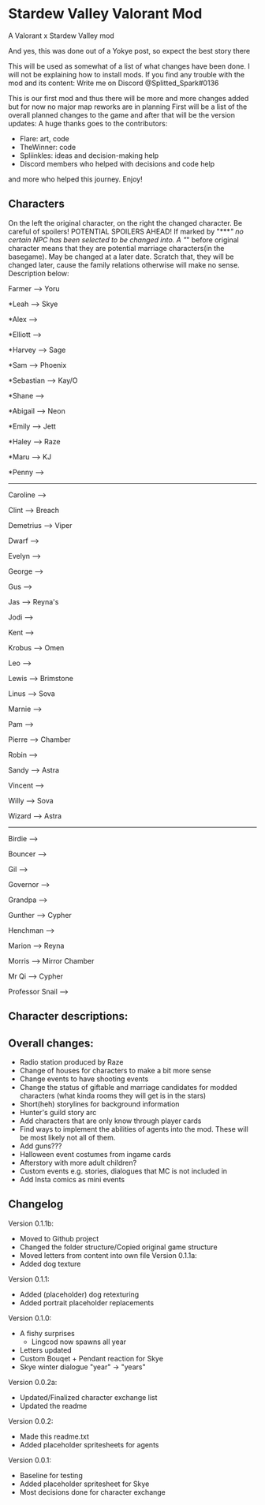 # Stardew Valley Valorant Mod

A Valorant x Stardew Valley mod

And yes, this was done out of a Yokye post, so expect the best story there

This will be used as somewhat of a list of what changes have been done. I will not be explaining how
to install mods. If you find any trouble with the mod and its content: Write me on Discord
@Splitted_Spark#0136

This is our first mod and thus there will be more and more changes added but for now no major map reworks are in planning
First will be a list of the overall planned changes to the game and after that will be the version updates:
A huge thanks goes to the contributors:
- Flare: art, code
- TheWinner: code
- Spliinkles: ideas and decision-making help
- Discord members who helped with decisions and code help

and more who helped this journey. Enjoy!


Characters
---
On the left the original character, on the right the changed character. 
Be careful of spoilers! POTENTIAL SPOILERS AHEAD!
If marked by "****" no certain NPC has been selected to be changed into. 
A "*" before original character means that they are potential marriage characters(in the basegame). May be changed at a later date. 
Scratch that, they will be changed later, cause the family relations otherwise will make no sense.
Description below:

Farmer --> Yoru

*Leah --> Skye 

*Alex -->

*Elliott -->

*Harvey --> Sage

*Sam --> Phoenix

*Sebastian --> Kay/O

*Shane -->

*Abigail --> Neon

*Emily --> Jett

*Haley --> Raze

*Maru --> KJ

*Penny -->

--------------------------------------
Caroline --> 

Clint --> Breach

Demetrius --> Viper

Dwarf --> 

Evelyn --> 

George --> 

Gus --> 

Jas --> Reyna's 

Jodi --> 

Kent --> 

Krobus --> Omen

Leo --> 

Lewis --> Brimstone

Linus --> Sova

Marnie --> 

Pam --> 

Pierre --> Chamber

Robin --> 

Sandy --> Astra

Vincent --> 

Willy --> Sova

Wizard --> Astra

-------------------------------------
Birdie --> 

Bouncer --> 

Gil --> 

Governor --> 

Grandpa --> 

Gunther  --> Cypher

Henchman --> 

Marion --> Reyna

Morris --> Mirror Chamber

Mr Qi --> Cypher

Professor Snail --> 


Character descriptions:
---



Overall changes:
---

- Radio station produced by Raze
- Change of houses for characters to make a bit more sense
- Change events to have shooting events
- Change the status of giftable and marriage candidates for modded characters (what kinda rooms they will get is in the stars)
- Short(heh) storylines for background information
- Hunter's guild story arc
- Add characters that are only know through player cards
- Find ways to implement the abilities of agents into the mod. These will be most likely not all of them.
- Add guns???
- Halloween event costumes from ingame cards
- Afterstory with more adult children?
- Custom events e.g. stories, dialogues that MC is not included in
- Add Insta comics as mini events


Changelog
---
Version 0.1.1b:
- Moved to Github project
- Changed the folder structure/Copied original game structure
- Moved letters from content into own file
Version 0.1.1a:
- Added dog texture

Version 0.1.1:
- Added (placeholder) dog retexturing
- Added portrait placeholder replacements

Version 0.1.0:
- A fishy surprises
	- Lingcod now spawns all year
- Letters updated
- Custom Bouqet + Pendant reaction for Skye
- Skye winter dialogue "year" -> "years"

Version 0.0.2a:
- Updated/Finalized character exchange list
- Updated the readme

Version 0.0.2:
- Made this readme.txt
- Added placeholder spritesheets for agents

Version 0.0.1:
- Baseline for testing
- Added placeholder spritesheet for Skye
- Most decisions done for character exchange
